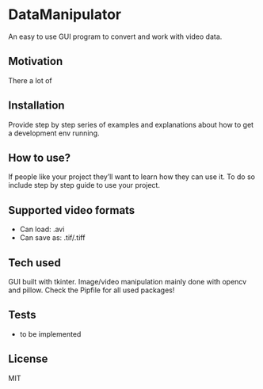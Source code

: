 # DataManipulator
An easy to use GUI program to convert and work with video data. 

## Motivation
There a lot of 

## Installation
Provide step by step series of examples and explanations about how to get a development env running.

## How to use?
If people like your project they’ll want to learn how they can use it. To do so include step by step guide to use your project.




## Supported video formats
- Can load: .avi
- Can save as: .tif/.tiff

## Tech used
GUI built with tkinter. Image/video manipulation mainly done with opencv and pillow. Check the Pipfile for all used packages! 

## Tests
- to be implemented

## License
MIT
